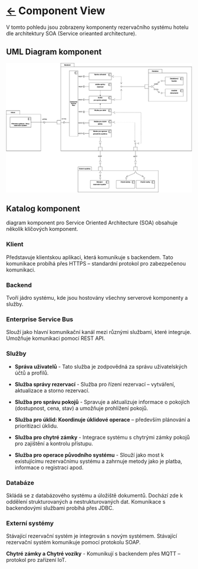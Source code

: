 # [<-](./../README.md "Zpět") Component View

V tomto pohledu jsou zobrazeny komponenty rezervačního systému hotelu dle architektury SOA (Service orieanted architecture).

## UML Diagram komponent

![Komponent diagram](./../../assets/component_diagram_SOA.png "Diagram komponent")

## Katalog komponent

diagram komponent pro Service Oriented Architecture (SOA) obsahuje několik klíčových komponent.

### Klient

Představuje klientskou aplikaci, která komunikuje s backendem. Tato komunikace probíhá přes HTTPS – standardní protokol pro zabezpečenou komunikaci.

### Backend

Tvoří jádro systému, kde jsou hostovány všechny serverové komponenty a služby.

### Enterprise Service Bus

Slouží jako hlavní komunikační kanál mezi různými službami, které integruje. Umožňuje komunikaci pomocí REST API.

### Služby

- **Správa uživatelů** - Tato služba je zodpovědná za správu uživatelských účtů a profilů.

- **Služba správy rezervací** - Služba pro řízení rezervací – vytváření, aktualizace a storno rezervací.

- **Služba pro správu pokojů** - Spravuje a aktualizuje informace o pokojích (dostupnost, cena, stav) a umožňuje prohlížení pokojů.

- **Služba pro úklid: Koordinuje úklidové operace** – především plánování a prioritizaci úklidu.

- **Služba pro chytré zámky** - Integrace systému s chytrými zámky pokojů pro zajištění a kontrolu přístupu.

- **Služba pro operace původního systému** - Slouží jako most k existujícímu rezervačnímu systému a zahrnuje metody jako je platba, informace o registraci apod.

### Databáze

Skládá se z databázového systému a úložiště dokumentů. Dochází zde k oddělení strukturovaných a nestrukturovaných dat. Komunikace s backendovými službami probíhá přes JDBC.

### Externí systémy

Stávající rezervační systém je integrován s novým systémem. Stávající rezervační systém komunikuje pomocí protokolu SOAP.

**Chytré zámky a Chytré vozíky** - Komunikují s backendem přes MQTT – protokol pro zařízení IoT.
